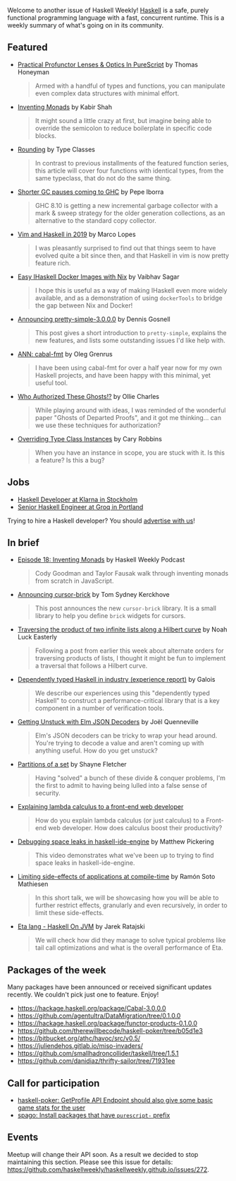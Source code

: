 <!-- 2019-08-15 unpublished -->

Welcome to another issue of Haskell Weekly!
[Haskell](https://www.haskell.org) is a safe, purely functional programming language with a fast, concurrent runtime.
This is a weekly summary of what's going on in its community.

## Featured

-   [Practical Profunctor Lenses & Optics In PureScript](https://thomashoneyman.com/articles/practical-profunctor-lenses-optics/) by Thomas Honeyman
    > Armed with a handful of types and functions, you can manipulate even complex data structures with minimal effort.

-   [Inventing Monads](https://blog.kabir.sh/posts/inventing-monads.html) by Kabir Shah
    > It might sound a little crazy at first, but imagine being able to override the semicolon to reduce boilerplate in specific code blocks.

-   [Rounding](https://typeclasses.com/featured/rounding) by Type Classes
    > In contrast to previous installments of the featured function series, this article will cover four functions with identical types, from the same typeclass, that do not do the same thing.

-   [Shorter GC pauses coming to GHC](https://github.com/pepeiborra/gc-benchmarks/blob/1b24c5c0a06c004740caabe4776af0bf21b6f6ee/README.md) by Pepe Iborra
    > GHC 8.10 is getting a new incremental garbage collector with a mark & sweep strategy for the older generation collections, as an alternative to the standard copy collector.

-   [Vim and Haskell in 2019](http://marco-lopes.com/articles/Vim-and-Haskell-in-2019/) by Marco Lopes
    > I was pleasantly surprised to find out that things seem to have evolved quite a bit since then, and that Haskell in vim is now pretty feature rich.

-   [Easy IHaskell Docker Images with Nix](https://vaibhavsagar.com/blog/2019/08/11/ihaskell-nix-docker/) by Vaibhav Sagar
    > I hope this is useful as a way of making IHaskell even more widely available, and as a demonstration of using `dockerTools` to bridge the gap between Nix and Docker!

-   [Announcing pretty-simple-3.0.0.0](https://functor.tokyo/blog/2019-08-15-pretty-simple-3.0.0.0) by Dennis Gosnell
    > This post gives a short introduction to `pretty-simple`, explains the new features, and lists some outstanding issues I'd like help with.

-   [ANN: cabal-fmt](https://oleg.fi/gists/posts/2019-08-11-cabal-fmt.html) by Oleg Grenrus
    > I have been using cabal-fmt for over a half year now for my own Haskell projects, and have been happy with this minimal, yet useful tool.

-   [Who Authorized These Ghosts!?](https://ocharles.org.uk/blog/posts/2019-08-09-who-authorized-these-ghosts.html) by Ollie Charles
    > While playing around with ideas, I was reminded of the wonderful paper "Ghosts of Departed Proofs", and it got me thinking... can we use these techniques for authorization?

-   [Overriding Type Class Instances](http://caryrobbins.com/dev/overriding-type-class-instances/) by Cary Robbins
    > When you have an instance in scope, you are stuck with it. Is this a feature? Is this a bug?

## Jobs

-   [Haskell Developer at Klarna in Stockholm](https://twitter.com/FelixMulder/status/1161530504589598721)
-   [Senior Haskell Engineer at Groq in Portland](https://np.reddit.com/r/haskell/comments/cq21u7/job_hiring_sr_haskell_engineer_to_help_develop/)

Trying to hire a Haskell developer?
You should [advertise with us](https://haskellweekly.news/advertising.html)!

## In brief

-   [Episode 18: Inventing Monads](https://haskellweekly.news/podcast/episodes/18.html) by Haskell Weekly Podcast
    > Cody Goodman and Taylor Fausak walk through inventing monads from scratch in JavaScript.

-   [Announcing cursor-brick](https://cs-syd.eu/posts/2019-08-14-cursor-brick) by Tom Sydney Kerckhove
    > This post announces the new `cursor-brick` library. It is a small library to help you define `brick` widgets for cursors.

-   [Traversing the product of two infinite lists along a Hilbert curve](https://np.reddit.com/r/haskell/comments/co6osb/traversing_the_product_of_two_infinite_lists/) by Noah Luck Easterly
    > Following a post from earlier this week about alternate orders for traversing products of lists, I thought it might be fun to implement a traversal that follows a Hilbert curve.

-   [Dependently typed Haskell in industry (experience report)](https://dl.acm.org/citation.cfm?id=3341704) by Galois
    > We describe our experiences using this "dependently typed Haskell" to construct a performance-critical library that is a key component in a number of verification tools.

-   [Getting Unstuck with Elm JSON Decoders](https://thoughtbot.com/blog/getting-unstuck-with-elm-json-decoders) by Joël Quenneville
    > Elm's JSON decoders can be tricky to wrap your head around. You're trying to decode a value and aren't coming up with anything useful. How do you get unstuck?

-   [Partitions of a set](https://blog.shaynefletcher.org/2019/08/partitions-of-set.html) by Shayne Fletcher
    > Having "solved" a bunch of these divide & conquer problems, I'm the first to admit to having being lulled into a false sense of security.

-   [Explaining lambda calculus to a front-end web developer](https://boxbase.org/entries/2019/aug/12/explaining-lambda-calculus-to-developer/)
    > How do you explain lambda calculus (or just calculus) to a Front-end web developer. How does calculus boost their productivity?

-   [Debugging space leaks in haskell-ide-engine](https://www.youtube.com/watch?v=PL8Wjdt0cKo) by Matthew Pickering
    > This video demonstrates what we've been up to trying to find space leaks in haskell-ide-engine.

-   [Limiting side-effects of applications at compile-time](https://www.youtube.com/watch?v=0uop7cyingM) by Ramón Soto Mathiesen
    > In this short talk, we will be showcasing how you will be able to further restrict effects, granularly and even recursively, in order to limit these side-effects.

-   [Eta lang - Haskell On JVM](https://www.youtube.com/watch?v=7U9rDg4Pfdc) by Jarek Ratajski
    > We will check how did they manage to solve typical problems like tail call optimizations and what is the overall performance of Eta.

## Packages of the week

Many packages have been announced or received significant updates recently.
We couldn't pick just one to feature.
Enjoy!

-   <https://hackage.haskell.org/package/Cabal-3.0.0.0>
-   <https://github.com/agentultra/DataMigration/tree/0.1.0.0>
-   <https://hackage.haskell.org/package/functor-products-0.1.0.0>
-   <https://github.com/therewillbecode/haskell-poker/tree/b05d1e3>
-   <https://bitbucket.org/athc/havoc/src/v0.5/>
-   <https://juliendehos.gitlab.io/miso-invaders/>
-   <https://github.com/smallhadroncollider/taskell/tree/1.5.1>
-   <https://github.com/danidiaz/thrifty-sailor/tree/71931ee>

## Call for participation

-   [haskell-poker: GetProfile API Endpoint should also give some basic game stats for the user](https://github.com/therewillbecode/haskell-poker/issues/3)
-   [spago: Install packages that have `purescript-` prefix](https://github.com/spacchetti/spago/issues/367)

## Events

Meetup will change their API soon.
As a result we decided to stop maintaining this section.
Please see this issue for details:
<https://github.com/haskellweekly/haskellweekly.github.io/issues/272>.
